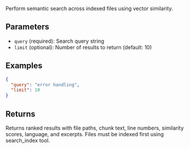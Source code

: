 Perform semantic search across indexed files using vector similarity.

## Parameters

- `query` (required): Search query string
- `limit` (optional): Number of results to return (default: 10)

## Examples

```json
{
  "query": "error handling",
  "limit": 10
}
```

## Returns

Returns ranked results with file paths, chunk text, line numbers, similarity scores, language, and excerpts. Files must be indexed first using search_index tool.
